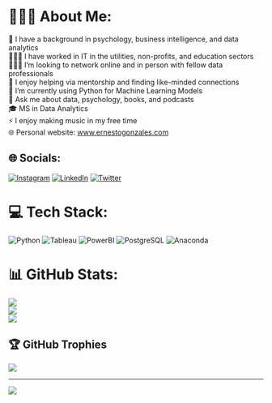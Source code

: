 # 👨🏽‍💻 About Me:
🧠 I have a background in psychology, business intelligence, and data analytics
<br> 👷🏾‍♂️ I have worked in IT in the utilities, non-profits, and education sectors
<br>🕵🏾‍♂️ I’m looking to network online and in person with fellow data professionals<br>🤝 I enjoy helping via mentorship and finding like-minded connections<br>🌱 I’m currently using Python for Machine Learning Models<br> 💬 Ask me about data, psychology, books, and podcasts<br>🎓 MS in Data Analytics<br>⚡ I enjoy making music in my free time<br>🌐 Personal website: www.ernestogonzales.com


## 🌐 Socials:
[![Instagram](https://img.shields.io/badge/Instagram-%23E4405F.svg?logo=Instagram&logoColor=white)](https://instagram.com/ernestoanalyst) [![LinkedIn](https://img.shields.io/badge/LinkedIn-%230077B5.svg?logo=linkedin&logoColor=white)](https://linkedin.com/in/eg-data) [![Twitter](https://img.shields.io/badge/Twitter-%231DA1F2.svg?logo=Twitter&logoColor=white)](https://twitter.com/@ErnestoAnalyst)

# 💻 Tech Stack:
![Python](https://img.shields.io/badge/python-3670A0?style=flat&logo=python&logoColor=ffdd54) ![Tableau](https://img.shields.io/badge/Tableau-orange) ![PowerBI](https://img.shields.io/badge/PowerBI-yellow) ![PostgreSQL](https://img.shields.io/badge/PostgreSQL-blue) ![Anaconda](https://img.shields.io/badge/Anaconda-%2344A833.svg?style=flat&logo=anaconda&logoColor=white)


# 📊 GitHub Stats:
![](https://github-readme-stats.vercel.app/api?username=ernestog27&theme=dark&hide_border=true&include_all_commits=true&count_private=false)<br/>
![](https://github-readme-streak-stats.herokuapp.com/?user=ernestog27&theme=dark&hide_border=true)<br/>
![](https://github-readme-stats.vercel.app/api/top-langs/?username=ernestog27&theme=dark&hide_border=true&include_all_commits=true&count_private=false&layout=compact)

## 🏆 GitHub Trophies
![](https://github-profile-trophy.vercel.app/?username=ernestog27&theme=darkhub&no-frame=true&no-bg=false&margin-w=4)

---
[![](https://visitcount.itsvg.in/api?id=ernestog27&icon=0&color=0)](https://visitcount.itsvg.in)

<!-- Proudly created with GPRM ( https://gprm.itsvg.in ) -->
